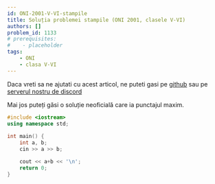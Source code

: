 ```yaml
---
id: ONI-2001-V-VI-stampile
title: Soluția problemei stampile (ONI 2001, clasele V-VI)
authors: []
problem_id: 1133
# prerequisites:
#    - placeholder
tags:
    - ONI
    - clasa V-VI
---
```


Daca vreti sa ne ajutati cu acest articol, ne puteti gasi pe [github](https://github.com/roalgo-discord/arhiva-educationala) sau pe [serverul nostru de discord](https://discord.gg/vdDRSmg3fC)

Mai jos puteți găsi o soluție neoficială care ia punctajul maxim.

```cpp
#include <iostream>
using namespace std;
 
int main() {
    int a, b;
    cin >> a >> b;

    cout << a+b << '\n';
    return 0;
}
